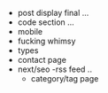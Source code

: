 - post display final ...
- code section ...
- mobile
- fucking whimsy
- types
- contact page
- next/seo
  -rss feed ..
  - category/tag page
